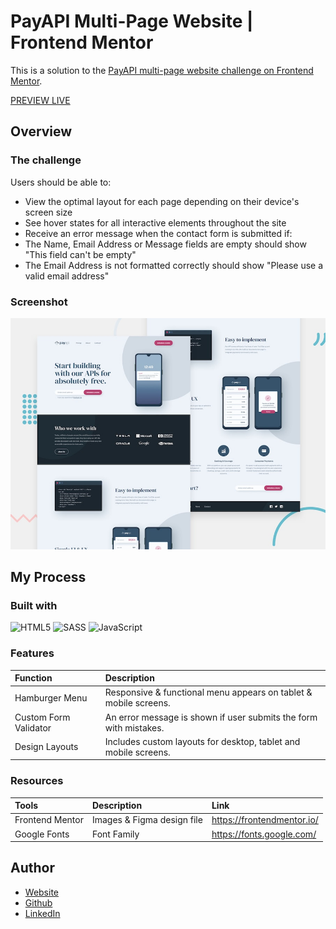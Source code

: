 # PayAPI Multi-Page Website | Frontend Mentor

This is a solution to the [PayAPI multi-page website challenge on Frontend Mentor](https://www.frontendmentor.io/challenges/payapi-multipage-website-FDLR1Y11e). 

[PREVIEW LIVE](https://engrjvramos.github.io/payapi-multipage-website/)

## Overview

### The challenge

Users should be able to:

- View the optimal layout for each page depending on their device's screen size
- See hover states for all interactive elements throughout the site
- Receive an error message when the contact form is submitted if:
- The Name, Email Address or Message fields are empty should show "This field can't be empty"
- The Email Address is not formatted correctly should show "Please use a valid email address"

### Screenshot

![](./preview.jpg)


## My Process

### Built with

![HTML5](https://img.shields.io/badge/html5-%23E34F26.svg?style=for-the-badge&logo=html5&logoColor=white) ![SASS](https://img.shields.io/badge/SASS-hotpink.svg?style=for-the-badge&logo=SASS&logoColor=white) ![JavaScript](https://img.shields.io/badge/javascript-%23323330.svg?style=for-the-badge&logo=javascript&logoColor=%23F7DF1E)

### Features

| Function               | Description                                                                |
| :--------------------- | :------------------------------------------------------------------------- |
| Hamburger Menu         | Responsive & functional menu appears on tablet & mobile screens.           |
| Custom Form Validator  | An error message is shown if user submits the form with mistakes.          |
| Design Layouts         | Includes custom layouts for desktop, tablet and mobile screens.            |


### Resources

| Tools             | Description                     | Link                       |
| :---------------- | :----------------------         | :------------------------- |
| Frontend Mentor   | Images & Figma design file      | https://frontendmentor.io/ |
| Google Fonts      | Font Family                     | https://fonts.google.com/  |


## Author

- [Website](https://engrjvramos.github.io/personal-website-v1)
- [Github](https://github.com/engrjvramos)
- [LinkedIn](https://www.linkedin.com/in/jose-roberto-ramos-7702b1131/)




